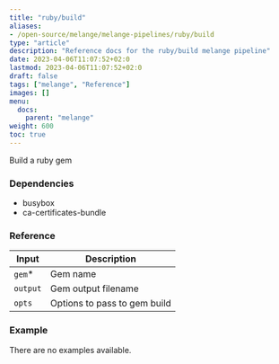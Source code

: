 ```yaml
---
title: "ruby/build"
aliases:
- /open-source/melange/melange-pipelines/ruby/build
type: "article"
description: "Reference docs for the ruby/build melange pipeline"
date: 2023-04-06T11:07:52+02:0
lastmod: 2023-04-06T11:07:52+02:0
draft: false
tags: ["melange", "Reference"]
images: []
menu:
  docs:
    parent: "melange"
weight: 600
toc: true
---
```



Build a ruby gem

### Dependencies
- busybox
- ca-certificates-bundle


### Reference
| Input    | Description                  |
|----------|------------------------------|
| `gem`*   | Gem name                     |
| `output` | Gem output filename          |
| `opts`   | Options to pass to gem build |


### Example
There are no examples available.
